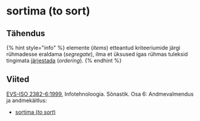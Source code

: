 # sortima \(to sort\)

## Tähendus

{% hint style="info" %}
elemente \(_items_\) etteantud kriteeriumide järgi rühmadesse eraldama \(_segregate_\), ilma et üksused igas rühmas tuleksid tingimata [järjestada](jaerjestama-to-order.md) \(_ordering_\).
{% endhint %}

## Viited

[EVS-ISO 2382-6:1999](https://www.evs.ee/et/evs-iso-2382-6-1999), Infotehnoloogia. Sõnastik. Osa 6: Andmevalmendus ja andmekäitlus:

* [sortima \(_to sort_\)](http://www.eki.ee/dict/its/index.cgi?Q=D0A8204E-6C03-1014-88DC-FC5F0DBED45A&F=GUID&C01=1&C02=0&C10=1)


